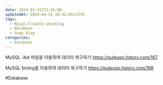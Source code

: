```yaml
---
date: 2024-03-31T22:41:00
updatedAt: 2024-04-21 18:32:05+2370
tags:
  - Mysql-Trouble-shooting
  - Database
  - hugo_blog
categories:
  - Database
---
```

MySQL .ibd 파일을 이용하여 데이터 복구하기
https://puleugo.tistory.com/167

MySQL binlog를 이용하여 데이터 복구하기
https://puleugo.tistory.com/168

#Database 